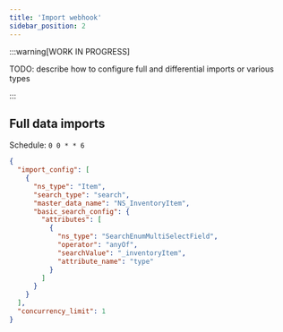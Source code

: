 ```yaml
---
title: 'Import webhook'
sidebar_position: 2
---
```


:::warning[WORK IN PROGRESS]

TODO: describe how to configure full and differential imports or various types

:::

## Full data imports

Schedule: `0 0 * * 6`

```json
{
  "import_config": [
    {
      "ns_type": "Item",
      "search_type": "search",
      "master_data_name": "NS_InventoryItem",
      "basic_search_config": {
        "attributes": [
          {
            "ns_type": "SearchEnumMultiSelectField",
            "operator": "anyOf",
            "searchValue": "_inventoryItem",
            "attribute_name": "type"
          }
        ]
      }
    }
  ],
  "concurrency_limit": 1
}
```
